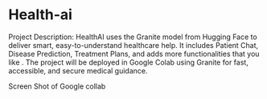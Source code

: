 # Health-ai
Project Description:
HealthAI uses the Granite model from Hugging Face to deliver smart,
easy-to-understand healthcare help. It includes Patient Chat, Disease Prediction,
Treatment Plans, and adds more functionalities that you like . The project will be
deployed in Google Colab using Granite for fast, accessible, and secure medical
guidance.

 Screen Shot of Google collab
